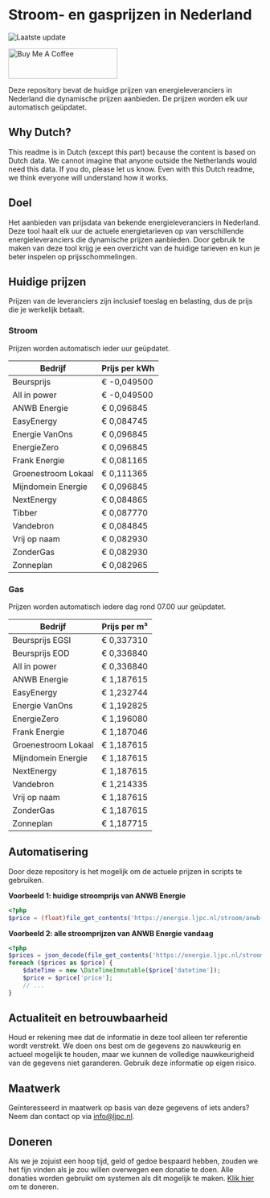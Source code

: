 # Stroom- en gasprijzen in Nederland

![Laatste update](https://img.shields.io/badge/laatste%20update-2025--05--10%2015%3A00%20CET-brightgreen)

<a href="https://www.buymeacoffee.com/Lars-" target="_blank"><img src="https://cdn.buymeacoffee.com/buttons/v2/default-orange.png" alt="Buy Me A Coffee" height="60" style="height: 60px !important;width: 217px !important;" ></a>

Deze repository bevat de huidige prijzen van energieleveranciers in Nederland die dynamische prijzen aanbieden. De prijzen worden elk uur automatisch geüpdatet.

## Why Dutch?

This readme is in Dutch (except this part) because the content is based on Dutch data. We cannot imagine that anyone outside the Netherlands would need this data. If you do, please let us know. Even with this Dutch readme, we think
everyone will understand how it works.

## Doel

Het aanbieden van prijsdata van bekende energieleveranciers in Nederland. Deze tool haalt elk uur de actuele energietarieven op van verschillende energieleveranciers die dynamische prijzen aanbieden. Door gebruik te maken van deze tool
krijg je een overzicht van de huidige tarieven en kun je beter inspelen op prijsschommelingen.

## Huidige prijzen

Prijzen van de leveranciers zijn inclusief toeslag en belasting, dus de prijs die je werkelijk betaalt.

### Stroom

Prijzen worden automatisch ieder uur geüpdatet.

 Bedrijf | Prijs per kWh 
---------|---------------
Beursprijs | € -0,049500
All in power | € -0,049500
ANWB Energie | € 0,096845
EasyEnergy | € 0,084745
Energie VanOns | € 0,096845
EnergieZero | € 0,096845
Frank Energie | € 0,081165
Groenestroom Lokaal | € 0,111365
Mijndomein Energie | € 0,096845
NextEnergy | € 0,084865
Tibber | € 0,087770
Vandebron | € 0,084845
Vrij op naam | € 0,082930
ZonderGas | € 0,082930
Zonneplan | € 0,082965


### Gas

Prijzen worden automatisch iedere dag rond 07.00 uur geüpdatet.

 Bedrijf | Prijs per m³ 
---------|--------------
Beursprijs EGSI | € 0,337310
Beursprijs EOD | € 0,336840
All in power | € 0,336840
ANWB Energie | € 1,187615
EasyEnergy | € 1,232744
Energie VanOns | € 1,192825
EnergieZero | € 1,196080
Frank Energie | € 1,187046
Groenestroom Lokaal | € 1,187615
Mijndomein Energie | € 1,187615
NextEnergy | € 1,187615
Vandebron | € 1,214335
Vrij op naam | € 1,187615
ZonderGas | € 1,187615
Zonneplan | € 1,187715


## Automatisering

Door deze repository is het mogelijk om de actuele prijzen in scripts te gebruiken.

**Voorbeeld 1: huidige stroomprijs van ANWB Energie**

```php
<?php
$price = (float)file_get_contents('https://energie.ljpc.nl/stroom/anwb-energie-nu.txt');

```

**Voorbeeld 2: alle stroomprijzen van ANWB Energie vandaag**

```php
<?php
$prices = json_decode(file_get_contents('https://energie.ljpc.nl/stroom/all-in-power-vandaag.json'),true);
foreach ($prices as $price) {
    $dateTime = new \DateTimeImmutable($price['datetime']);
    $price = $price['price'];
    // ...
}
```

## Actualiteit en betrouwbaarheid

Houd er rekening mee dat de informatie in deze tool alleen ter referentie wordt verstrekt. We doen ons best om de gegevens zo nauwkeurig en actueel mogelijk te houden, maar we kunnen de volledige nauwkeurigheid van de gegevens niet
garanderen. Gebruik deze informatie op eigen risico.

## Maatwerk

Geïnteresseerd in maatwerk op basis van deze gegevens of iets anders? Neem dan contact op
via [info@ljpc.nl](mailto:info@ljpc.nl?subject=Energie%20prijzen).

## Doneren

Als we je zojuist een hoop tijd, geld of gedoe bespaard hebben, zouden we het fijn vinden als je zou willen overwegen een
donatie te doen. Alle donaties worden gebruikt om systemen als dit mogelijk te
maken. [Klik hier](https://www.buymeacoffee.com/Lars-) om te doneren.
